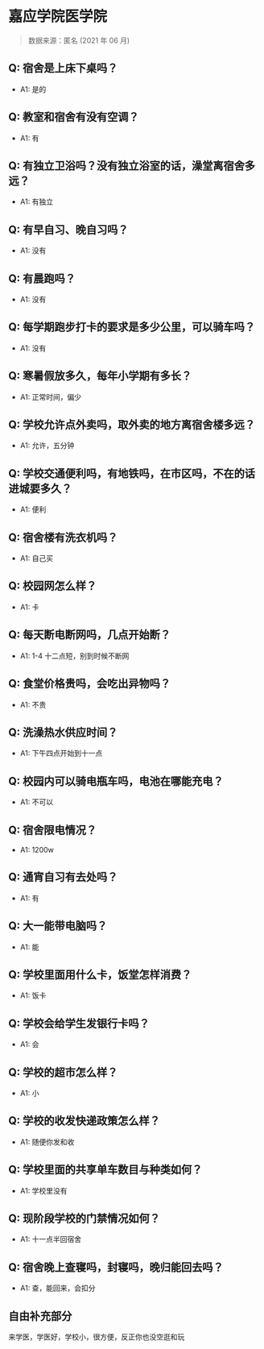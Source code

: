 # 嘉应学院医学院

> 数据来源：匿名 (2021 年 06 月)

## Q: 宿舍是上床下桌吗？

- A1: 是的

## Q: 教室和宿舍有没有空调？

- A1: 有

## Q: 有独立卫浴吗？没有独立浴室的话，澡堂离宿舍多远？

- A1: 有独立

## Q: 有早自习、晚自习吗？

- A1: 没有

## Q: 有晨跑吗？

- A1: 没有

## Q: 每学期跑步打卡的要求是多少公里，可以骑车吗？

- A1: 没有

## Q: 寒暑假放多久，每年小学期有多长？

- A1: 正常时间，偏少

## Q: 学校允许点外卖吗，取外卖的地方离宿舍楼多远？

- A1: 允许，五分钟

## Q: 学校交通便利吗，有地铁吗，在市区吗，不在的话进城要多久？

- A1: 便利

## Q: 宿舍楼有洗衣机吗？

- A1: 自己买

## Q: 校园网怎么样？

- A1: 卡

## Q: 每天断电断网吗，几点开始断？

- A1: 1-4 十二点短，别到时候不断网

## Q: 食堂价格贵吗，会吃出异物吗？

- A1: 不贵

## Q: 洗澡热水供应时间？

- A1: 下午四点开始到十一点

## Q: 校园内可以骑电瓶车吗，电池在哪能充电？

- A1: 不可以

## Q: 宿舍限电情况？

- A1: 1200w

## Q: 通宵自习有去处吗？

- A1: 有

## Q: 大一能带电脑吗？

- A1: 能

## Q: 学校里面用什么卡，饭堂怎样消费？

- A1: 饭卡

## Q: 学校会给学生发银行卡吗？

- A1: 会

## Q: 学校的超市怎么样？

- A1: 小

## Q: 学校的收发快递政策怎么样？

- A1: 随便你发和收

## Q: 学校里面的共享单车数目与种类如何？

- A1: 学校里没有

## Q: 现阶段学校的门禁情况如何？

- A1: 十一点半回宿舍

## Q: 宿舍晚上查寝吗，封寝吗，晚归能回去吗？

- A1: 查，能回来，会扣分

## 自由补充部分

来学医，学医好，学校小，很方便，反正你也没空逛和玩